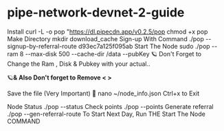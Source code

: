 # pipe-network-devnet-2-guide

Install
curl -L -o pop "https://dl.pipecdn.app/v0.2.5/pop
chmod +x pop
Make Directory
mkdir download_cache
Sign-up With Command
 ./pop --signup-by-referral-route d93ec7a125f095ab
Start The Node
sudo ./pop --ram 8 --max-disk 500 --cache-dir /data --pubKey <KEY> 
🪐 Don't Forget to Change the Ram , Disk & Pubkey with your actual..

🪐**& Also Don't forget to Remove < >**

Save the file (Very Important) 🏮
nano ~/node_info.json
Ctrl+x to Exit

Node Status
./pop --status
Check points
./pop --points
Generate referral
./pop --gen-referral-route
To Start Next Day, Run THE Start The Node COMMAND

